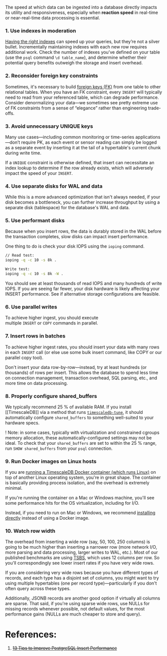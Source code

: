 The speed at which data can be ingested into a database directly impacts its utility and responsiveness, especially when **reaction speed** in real-time or near-real-time data processing is essential.

### 1. Use indexes in moderation

[Having the right indexes](https://www.timescale.com/learn/postgresql-performance-tuning-optimizing-database-indexes?ref=timescale.com) can speed up your queries, but they’re not a silver bullet. Incrementally maintaining indexes with each new row requires additional work. Check the number of indexes you’ve defined on your table (use the `psql` command `\d table_name`), and determine whether their potential query benefits outweigh the storage and insert overhead.

### 2. Reconsider foreign key constraints

Sometimes, it's necessary to build [foreign keys (FK)](https://www.postgresql.org/docs/current/tutorial-fk.html?ref=timescale.com) from one table to other relational tables. When you have an FK constraint, every `INSERT` will typically need to read from your referenced table, which can degrade performance. Consider denormalizing your data—we sometimes see pretty extreme use of FK constraints from a sense of “elegance” rather than engineering trade-offs.

### 3. Avoid unnecessary UNIQUE keys

Many use cases—including common monitoring or time-series applications—don’t require PK, as each event or sensor reading can simply be logged as a separate event by inserting it at the tail of a hypertable's current chunk during write time.

If a `UNIQUE` constraint is otherwise defined, that insert can necessitate an index lookup to determine if the row already exists, which will adversely impact the speed of your `INSERT`.

### 4. Use separate disks for WAL and data

While this is a more advanced optimization that isn't always needed, if your disk becomes a bottleneck, you can further increase throughput by using a separate disk (tablespace) for the database's WAL and data.

### 5. Use performant disks

Because when you insert rows, the data is durably stored in the WAL before the transaction completes, slow disks can impact insert performance.

One thing to do is check your disk IOPS using the `ioping` command.

```bash
// Read test:
ioping -q -c 10 -s 8k .

Write test:
ioping -q -c 10 -s 8k -W .
```

You should see at least thousands of read IOPS and many hundreds of write IOPS. If you are seeing far fewer, your disk hardware is likely affecting your INSERT performance. See if alternative storage configurations are feasible.

### 6. Use parallel writes

To achieve higher ingest, you should execute multiple `INSERT` or `COPY` commands in parallel.

### 7. Insert rows in batches

To achieve higher ingest rates, you should insert your data with many rows in each `INSERT` call (or else use some bulk insert command, like COPY or our parallel copy tool).

Don't insert your data row-by-row—instead, try at least hundreds (or thousands) of rows per insert. This allows the database to spend less time on connection management, transaction overhead, SQL parsing, etc., and more time on data processing.

### 8. Properly configure shared_buffers

We typically recommend 25 % of available RAM. If you install [[TimescaleDB]] via a method that runs [`timescaledb-tune`](https://github.com/timescale/timescaledb-tune?ref=timescale.com), it should automatically configure `shared_buffers` to something well-suited to your hardware specs.

! Note: in some cases, typically with virtualization and constrained cgroups memory allocation, these automatically-configured settings may not be ideal. To check that your `shared_buffers` are set to within the 25 % range, run `SHOW shared_buffers` from your `psql` connection.

### 9. Run Docker images on Linux hosts

If you are [running a TimescaleDB Docker container (which runs Linux)](https://docs.timescale.com/latest/getting-started/installation/docker/installation-docker/?utm_source=timescale-13-insert-tips&utm_medium=blog&utm_campaign=july-2020-advocacy&utm_content=install-docs-docker) on top of another Linux operating system, you're in great shape. The container is basically providing process isolation, and the overhead is extremely minimal.

If you're running the container on a Mac or Windows machine, you'll see some performance hits for the OS virtualization, including for I/O.

Instead, if you need to run on Mac or Windows, we recommend [installing directly](https://docs.timescale.com/latest/getting-started/installation/?utm_source=timescale-13-insert-tips&utm_medium=blog&utm_campaign=july-2020-advocacy&utm_content=install-docs) instead of using a Docker image.

### 10. Watch row width

The overhead from inserting a wide row (say, 50, 100, 250 columns) is going to be much higher than inserting a narrower row (more network I/O, more parsing and data processing, larger writes to WAL, etc.). Most of our published benchmarks are using [TSBS](https://github.com/timescale/tsbs?ref=timescale.com), which uses 12 columns per row. So you'll correspondingly see lower insert rates if you have very wide rows.

If you are considering very wide rows because you have different types of records, and each type has a disjoint set of columns, you might want to try using multiple hypertables (one per record type)—particularly if you don't often query across these types.

Additionally, JSONB records are another good option if virtually all columns are sparse. That said, if you're using sparse wide rows, use NULLs for missing records whenever possible, not default values, for the most performance gains (NULLs are much cheaper to store and query).

# References:

1. ~~[13 Tips to Improve PostgreSQL Insert Performance](https://www.timescale.com/blog/13-tips-to-improve-postgresql-insert-performance/)~~